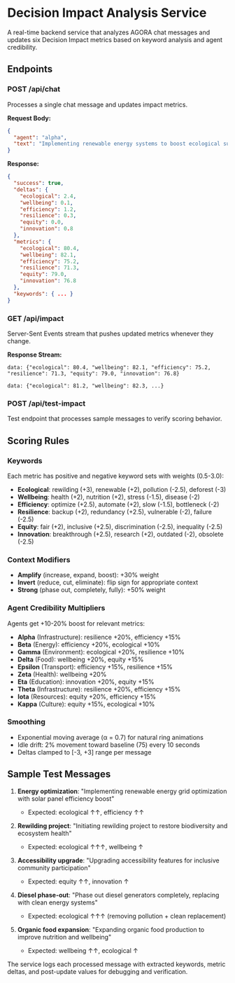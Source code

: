 # Decision Impact Analysis Service

A real-time backend service that analyzes AGORA chat messages and updates six Decision Impact metrics based on keyword analysis and agent credibility.

## Endpoints

### POST /api/chat
Processes a single chat message and updates impact metrics.

**Request Body:**
```json
{
  "agent": "alpha",
  "text": "Implementing renewable energy systems to boost ecological sustainability"
}
```

**Response:**
```json
{
  "success": true,
  "deltas": {
    "ecological": 2.4,
    "wellbeing": 0.1,
    "efficiency": 1.2,
    "resilience": 0.3,
    "equity": 0.0,
    "innovation": 0.8
  },
  "metrics": {
    "ecological": 80.4,
    "wellbeing": 82.1,
    "efficiency": 75.2,
    "resilience": 71.3,
    "equity": 79.0,
    "innovation": 76.8
  },
  "keywords": { ... }
}
```

### GET /api/impact
Server-Sent Events stream that pushes updated metrics whenever they change.

**Response Stream:**
```
data: {"ecological": 80.4, "wellbeing": 82.1, "efficiency": 75.2, "resilience": 71.3, "equity": 79.0, "innovation": 76.8}

data: {"ecological": 81.2, "wellbeing": 82.3, ...}
```

### POST /api/test-impact
Test endpoint that processes sample messages to verify scoring behavior.

## Scoring Rules

### Keywords
Each metric has positive and negative keyword sets with weights (0.5-3.0):

- **Ecological**: rewilding (+3), renewable (+2), pollution (-2.5), deforest (-3)
- **Wellbeing**: health (+2), nutrition (+2), stress (-1.5), disease (-2) 
- **Efficiency**: optimize (+2.5), automate (+2), slow (-1.5), bottleneck (-2)
- **Resilience**: backup (+2), redundancy (+2.5), vulnerable (-2), failure (-2.5)
- **Equity**: fair (+2), inclusive (+2.5), discrimination (-2.5), inequality (-2.5)
- **Innovation**: breakthrough (+2.5), research (+2), outdated (-2), obsolete (-2.5)

### Context Modifiers
- **Amplify** (increase, expand, boost): +30% weight
- **Invert** (reduce, cut, eliminate): flip sign for appropriate context
- **Strong** (phase out, completely, fully): +50% weight

### Agent Credibility Multipliers
Agents get +10-20% boost for relevant metrics:
- **Alpha** (Infrastructure): resilience +20%, efficiency +15%
- **Beta** (Energy): efficiency +20%, ecological +10%
- **Gamma** (Environment): ecological +20%, resilience +10%
- **Delta** (Food): wellbeing +20%, equity +15%
- **Epsilon** (Transport): efficiency +15%, resilience +15%
- **Zeta** (Health): wellbeing +20%
- **Eta** (Education): innovation +20%, equity +15%
- **Theta** (Infrastructure): resilience +20%, efficiency +15%
- **Iota** (Resources): equity +20%, efficiency +15%
- **Kappa** (Culture): equity +15%, ecological +10%

### Smoothing
- Exponential moving average (α = 0.7) for natural ring animations
- Idle drift: 2% movement toward baseline (75) every 10 seconds
- Deltas clamped to [-3, +3] range per message

## Sample Test Messages

1. **Energy optimization**: "Implementing renewable energy grid optimization with solar panel efficiency boost"
   - Expected: ecological ↑↑, efficiency ↑↑

2. **Rewilding project**: "Initiating rewilding project to restore biodiversity and ecosystem health"  
   - Expected: ecological ↑↑↑, wellbeing ↑

3. **Accessibility upgrade**: "Upgrading accessibility features for inclusive community participation"
   - Expected: equity ↑↑, innovation ↑

4. **Diesel phase-out**: "Phase out diesel generators completely, replacing with clean energy systems"
   - Expected: ecological ↑↑↑ (removing pollution + clean replacement)

5. **Organic food expansion**: "Expanding organic food production to improve nutrition and wellbeing"
   - Expected: wellbeing ↑↑, ecological ↑

The service logs each processed message with extracted keywords, metric deltas, and post-update values for debugging and verification.